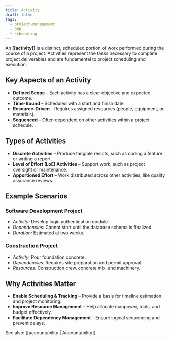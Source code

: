 ```yaml
---
title: Activity
draft: false
tags:
  - project-management
  - pmp
  - scheduling
---
```


An **[[activity]]** is a distinct, scheduled portion of work performed during the course of a project. Activities represent the tasks necessary to complete project deliverables and are fundamental to project scheduling and execution.

## Key Aspects of an Activity
- **Defined Scope** – Each activity has a clear objective and expected outcome.
- **Time-Bound** – Scheduled with a start and finish date.
- **Resource-Driven** – Requires assigned resources (people, equipment, or materials).
- **Sequenced** – Often dependent on other activities within a project schedule.

## Types of Activities
- **Discrete Activities** – Produce tangible results, such as coding a feature or writing a report.
- **Level of Effort (LoE) Activities** – Support work, such as project oversight or maintenance.
- **Apportioned Effort** – Work distributed across other activities, like quality assurance reviews.

## Example Scenarios

### **Software Development Project**
- *Activity:* Develop login authentication module.
- *Dependencies:* Cannot start until the database schema is finalized.
- *Duration:* Estimated at two weeks.

### **Construction Project**
- *Activity:* Pour foundation concrete.
- *Dependencies:* Requires site preparation and permit approval.
- *Resources:* Construction crew, concrete mix, and machinery.

## Why Activities Matter
- **Enable Scheduling & Tracking** – Provide a basis for timeline estimation and project monitoring.
- **Improve Resource Management** – Help allocate manpower, tools, and budget effectively.
- **Facilitate Dependency Management** – Ensure logical sequencing and prevent delays.

See also: [[accountability | Accountability]].
